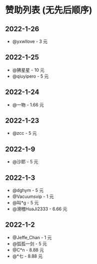 # 赞助列表 (无先后顺序)

## 2022-1-26

* @yxwllove - 3 元

## 2022-1-25

* @狒星星 - 10 元
* @qiuyipero - 5 元

## 2022-1-24

* @一物 - 1.66 元

## 2022-1-23

* @zcc - 5 元

## 2022-1-9

* @沙耶 - 5 元

## 2022-1-3

* @dghym - 5 元
* @Vacuumsvip - 1 元
* @叫*g - 5 元
* @滑稽HuaJi2333 - 6.66 元

## 2022-1-2

* @Jeffe_Chan - 1 元
* @弧孤一剑 - 5 元
* @C*n - 8.88 元
* @*七 - 8.88 元